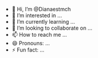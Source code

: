 - 👋 Hi, I’m @Dianaestmch
- 👀 I’m interested in ...
- 🌱 I’m currently learning ...
- 💞️ I’m looking to collaborate on ...
- 📫 How to reach me ...
- 😄 Pronouns: ...
- ⚡ Fun fact: ...

<!---
Dianaestmch/Dianaestmch is a ✨ special ✨ repository because its `README.md` (this file) appears on your GitHub profile.
You can click the Preview link to take a look at your changes.
--->
